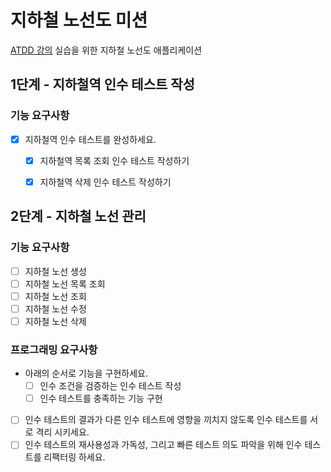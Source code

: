 # 지하철 노선도 미션
[ATDD 강의](https://edu.nextstep.camp/c/R89PYi5H) 실습을 위한 지하철 노선도 애플리케이션

## 1단계 - 지하철역 인수 테스트 작성

### 기능 요구사항
* [x] 지하철역 인수 테스트를 완성하세요.
  * [x] 지하철역 목록 조회 인수 테스트 작성하기
  * [x] 지하철역 삭제 인수 테스트 작성하기


## 2단계 - 지하철 노선 관리

### 기능 요구사항
* [ ] 지하철 노선 생성
* [ ] 지하철 노선 목록 조회
* [ ] 지하철 노선 조회
* [ ] 지하철 노선 수정
* [ ] 지하철 노선 삭제

### 프로그래밍 요구사항
* 아래의 순서로 기능을 구현하세요.
  * [ ] 인수 조건을 검증하는 인수 테스트 작성
  * [ ] 인수 테스트를 충족하는 기능 구현
* [ ] 인수 테스트의 결과가 다른 인수 테스트에 영향을 끼치지 않도록 인수 테스트를 서로 격리 시키세요.
* [ ] 인수 테스트의 재사용성과 가독성, 그리고 빠른 테스트 의도 파악을 위해 인수 테스트를 리팩터링 하세요.
